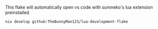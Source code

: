 This flake will automatically open vs code with sumneko's lua extension preinstalled

`nix develop github:TheBunnyMan123/lua-development-flake`
